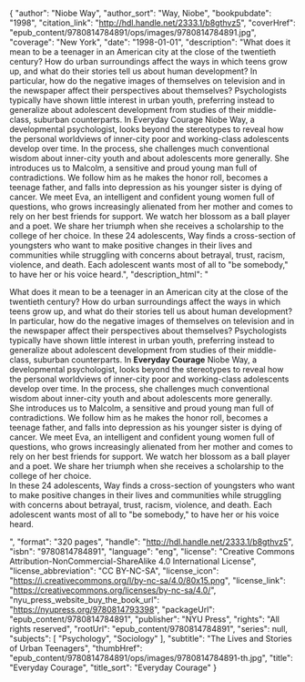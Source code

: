 {
  "author": "Niobe Way",
  "author_sort": "Way, Niobe",
  "bookpubdate": "1998",
  "citation_link": "http://hdl.handle.net/2333.1/b8gthvz5",
  "coverHref": "epub_content/9780814784891/ops/images/9780814784891.jpg",
  "coverage": "New York",
  "date": "1998-01-01",
  "description": "What does it mean to be a teenager in an American city at the close of the twentieth century? How do urban surroundings affect the ways in which teens grow up, and what do their stories tell us about human development? In particular, how do the negative images of themselves on television and in the newspaper affect their perspectives about themselves? Psychologists typically have shown little interest in urban youth, preferring instead to generalize about adolescent development from studies of their middle-class, suburban counterparts. In Everyday Courage Niobe Way, a developmental psychologist, looks beyond the stereotypes to reveal how the personal worldviews of inner-city poor and working-class adolescents develop over time. In the process, she challenges much conventional wisdom about inner-city youth and about adolescents more generally. She introduces us to Malcolm, a sensitive and proud young man full of contradictions. We follow him as he makes the honor roll, becomes a teenage father, and falls into depression as his younger sister is dying of cancer. We meet Eva, an intelligent and confident young women full of questions, who grows increasingly alienated from her mother and comes to rely on her best friends for support. We watch her blossom as a ball player and a poet. We share her triumph when she receives a scholarship to the college of her choice. In these 24 adolescents, Way finds a cross-section of youngsters who want to make positive changes in their lives and communities while struggling with concerns about betrayal, trust, racism, violence, and death. Each adolescent wants most of all to \"be somebody,\" to have her or his voice heard.",
  "description_html": "<p>What does it mean to be a teenager in an American city at the close of the twentieth century? How do urban surroundings affect the ways in which teens grow up, and what do their stories tell us about human development? In particular, how do the negative images of themselves on television and in the newspaper affect their perspectives about themselves? Psychologists typically have shown little interest in urban youth, preferring instead to generalize about adolescent development from studies of their middle-class, suburban counterparts. In <b>Everyday Courage</b> Niobe Way, a developmental psychologist, looks beyond the stereotypes to reveal how the personal worldviews of inner-city poor and working-class adolescents develop over time. In the process, she challenges much conventional wisdom about inner-city youth and about adolescents more generally.<br> She introduces us to Malcolm, a sensitive and proud young man full of contradictions. We follow him as he makes the honor roll, becomes a teenage father, and falls into depression as his younger sister is dying of cancer. We meet Eva, an intelligent and confident young women full of questions, who grows increasingly alienated from her mother and comes to rely on her best friends for support. We watch her blossom as a ball player and a poet. We share her triumph when she receives a scholarship to the college of her choice.<br> In these 24 adolescents, Way finds a cross-section of youngsters who want to make positive changes in their lives and communities while struggling with concerns about betrayal, trust, racism, violence, and death. Each adolescent wants most of all to \"be somebody,\" to have her or his voice heard.</p>",
  "format": "320 pages",
  "handle": "http://hdl.handle.net/2333.1/b8gthvz5",
  "isbn": "9780814784891",
  "language": "eng",
  "license": "Creative Commons Attribution-NonCommercial-ShareAlike 4.0 International License",
  "license_abbreviation": "CC BY-NC-SA",
  "license_icon": "https://i.creativecommons.org/l/by-nc-sa/4.0/80x15.png",
  "license_link": "https://creativecommons.org/licenses/by-nc-sa/4.0/",
  "nyu_press_website_buy_the_book_url": "https://nyupress.org/9780814793398",
  "packageUrl": "epub_content/9780814784891",
  "publisher": "NYU Press",
  "rights": "All rights reserved",
  "rootUrl": "epub_content/9780814784891",
  "series": null,
  "subjects": [
    "Psychology",
    "Sociology"
  ],
  "subtitle": "The Lives and Stories of Urban Teenagers",
  "thumbHref": "epub_content/9780814784891/ops/images/9780814784891-th.jpg",
  "title": "Everyday Courage",
  "title_sort": "Everyday Courage"
}
